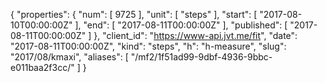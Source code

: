 {
  "properties": {
    "num": [
      9725
    ],
    "unit": [
      "steps"
    ],
    "start": [
      "2017-08-10T00:00:00Z"
    ],
    "end": [
      "2017-08-11T00:00:00Z"
    ],
    "published": [
      "2017-08-11T00:00:00Z"
    ]
  },
  "client_id": "https://www-api.jvt.me/fit",
  "date": "2017-08-11T00:00:00Z",
  "kind": "steps",
  "h": "h-measure",
  "slug": "2017/08/kmaxi",
  "aliases": [
    "/mf2/1f51ad99-9dbf-4936-9bbc-e011baa2f3cc/"
  ]
}
